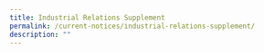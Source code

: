 ```yaml
---
title: Industrial Relations Supplement
permalink: /current-notices/industrial-relations-supplement/
description: ""
---
```

